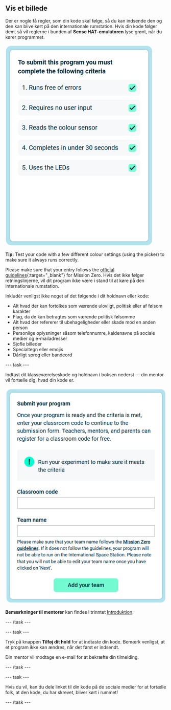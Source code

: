 ## Vis et billede

Der er nogle få regler, som din kode skal følge, så du kan indsende den og den kan blive kørt på den internationale rumstation. Hvis din kode følger dem, så vil reglerne i bunden af **Sense HAT-emulatoren** lyse grønt, når du kører programmet.

![Et skærmbillede af emulatorvinduet, der viser Flight Unit'en med LED-matricen, der viser et billede af selve Flight Unit'en](images/rules.png)

**Tip:** Test your code with a few different colour settings (using the picker) to make sure it always runs correctly.

Please make sure that your entry follows the [official guidelines](https://astro-pi.org/mission-zero/guidelines){:target="_blank"} for Mission Zero. Hvis det ikke følger retningslinjerne, vil dit program ikke være i stand til at køre på den internationale rumstation.

Inkludér venligst ikke noget af det følgende i dit holdnavn eller kode:

+ Alt hvad der kan fortolkes som værende ulovligt, politisk eller af følsom karakter
+ Flag, da de kan betragtes som værende politisk følsomme
+ Alt hvad der refererer til ubehageligheder eller skade mod en anden person
+ Personlige oplysninger såsom telefonnumre, kaldenavne på sociale medier og e-mailadresser
+ Sjofle billeder
+ Specialtegn eller emojis
+ Dårligt sprog eller bandeord

--- task ---

Indtast dit klasseværelseskode og holdnavn i boksen nederst — din mentor vil fortælle dig, hvad din kode er.

![Formular til indsendelse af klasseværelseskode og holdnavn](images/submission.png)

**Bemærkninger til mentorer** kan findes i trinntet [Introduktion](https://projects.raspberrypi.org/en/projects/astro-pi-mission-zero/0).

--- /task ---

--- task ---

Tryk på knappen **Tilføj dit hold** for at indtaste din kode. Bemærk venligst, at et program ikke kan ændres, når det først er indsendt.

Din mentor vil modtage en e-mail for at bekræfte din tilmelding.

--- /task ---

--- task ---

Hvis du vil, kan du dele linket til din kode på de sociale medier for at fortælle folk, at den kode, du har skrevet, bliver kørt i rummet!

--- /task ---
